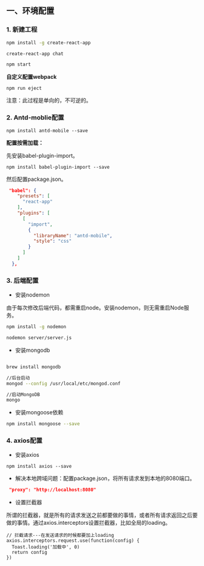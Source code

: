 

## 一、环境配置

### 1. 新建工程

```bash
npm install -g create-react-app

create-react-app chat

npm start
```

**自定义配置webpack**

    npm run eject

注意：此过程是单向的，不可逆的。

### 2. Antd-moblie配置

    npm install antd-mobile --save

**配置按需加载：**

先安装babel-plugin-import。

    npm install babel-plugin-import --save

然后配置package.json。

```JSON
 "babel": {
    "presets": [
      "react-app"
    ],
    "plugins": [
      [
        "import",
        {
          "libraryName": "antd-mobile",
          "style": "css"
        }
      ]
    ]
  },
```

### 3. 后端配置

+ 安装nodemon

由于每次修改后端代码，都需重启node。安装nodemon，则无需重启Node服务。

```bash
npm install -g nodemon

nodemon server/server.js
```

+ 安装mongodb

```bash

brew install mongodb

//后台启动
mongod --config /usr/local/etc/mongod.conf

//启动MongoDB
mongo
```

+ 安装mongoose依赖

```bash
npm install mongoose --save
```

### 4. axios配置

+ 安装axios

```shell
npm install axios --save
```

+ 解决本地跨域问题：配置package.json，将所有请求发到本地的8080端口。

```JSON
 "proxy": "http://localhost:8080"
```

+ 设置拦截器

所谓的拦截器，就是所有的请求发送之前都要做的事情，或者所有请求返回之后要做的事情。通过axios.interceptors设置拦截器，比如全局的loading。

```JS
// 拦截请求---在发送请求的时候都要加上loading
axios.interceptors.request.use(function(config) {
  Toast.loading('加载中', 0)
  return config
})
```

